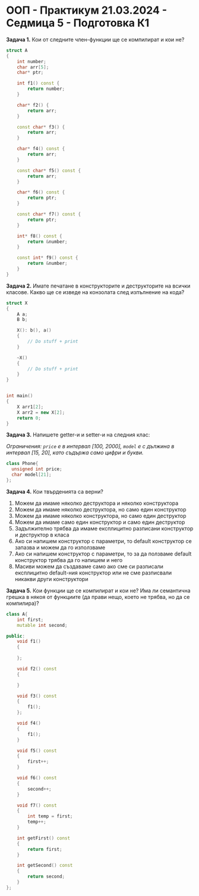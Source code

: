 # OOП - Практикум 21.03.2024 - Седмица 5 - Подготовка К1

**Задача 1.** Кои от следните член-функции ще се компилират и кои не?

```c++
struct A
{
    int number;
    char arr[5];
    char* ptr;

    int f1() const {
        return number;
    }

    char* f2() {
        return arr;
    }

    const char* f3() {
        return arr;
    }

    char* f4() const {
        return arr;
    }

    const char* f5() const {
        return arr;
    }

    char* f6() const {
        return ptr;
    }

    const char* f7() const {
        return ptr;
    }

    int* f8() const {
        return &number;
    }

    const int* f9() const {
        return &number;
    }
}
```

**Задача 2.** Имате печатане в конструкторите и деструкторите на всички класове. Какво ще се изведе на конзолата след изпълнение на кода?

```c++
struct X
{
    A a;
    B b;

    X(): b(), a() 
    {
        // Do stuff + print
    }

    ~X()
    {
        // Do stuff + print
    }
}


int main()
{
    X arr1[2];
    X arr2 = new X[2];
    return 0;
}
```

**Задача 3.** Напишете getter-и и setter-и на следния клас:

*Ограничения: `price` е в интервал [100, 2000], `model` е с дължина в интервал [15, 20], като съдържа само цифри и букви.*

```c++
class Phone{
  unsigned int price;
  char model[21];
};
```

**Задача 4.** Кои твърденията са верни?
1. Можем да имаме няколко деструктора и няколко конструктора
2. Можем да имаме няколко деструктора, но само един конструктор
3. Можем да имаме няколко конструктора, но само един деструктор
4. Можем да имаме само един конструктор и само един деструктор
5. Задължително трябва да имаме експлицитно разписани конструктор и деструктор в класа
6. Ако си напишем конструктор с параметри, то default конструктор се запазва и можем да го използваме
7. Ако си напишем конструктор с параметри, то за да ползваме default конструктор трябва да го напишем и него
8. Масиви можем да създаваме само ако сме си разписали експлицитно default-ния конструктор или не сме разписвали никакви други конструктори

**Задача 5.** Кои функции ще се компилират и кои не? Има ли семантична грешка в някоя от функциите (да прави нещо, което не трябва, но да се компилира)?

```c++
class A{
    int first;
    mutable int second;

public:
    void f1()
    {
        
    };

    void f2() const 
    {     

    }

    void f3() const
    {
        f1();
    };

    void f4() 
    {
        f1();
    }

    void f5() const
    {
        first++;
    }

    void f6() const
    {
        second++;
    }

    void f7() const
    {
        int temp = first;
        temp++;
    }

    int getFirst() const
    {
        return first;
    }

    int getSecond() const
    {
        return second;
    }
};
```
